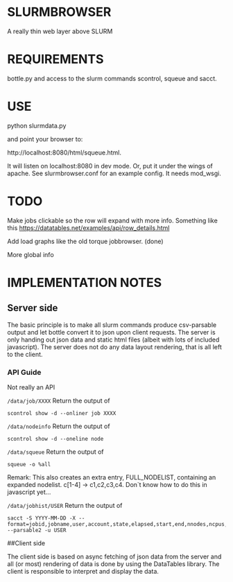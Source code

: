 # SLURMBROWSER

A really thin web layer above SLURM

# REQUIREMENTS


bottle.py and access to the slurm commands scontrol, squeue and sacct.


# USE

python slurmdata.py

and point your browser to:

  http://localhost:8080/html/squeue.html. 

It will listen on localhost:8080 in dev mode. Or, put it under the wings of apache. See slurmbrowser.conf for an example config. It needs mod_wsgi.





# TODO


Make jobs clickable so the row will expand with more info. Something
like this https://datatables.net/examples/api/row_details.html

Add load graphs like the old torque jobbrowser. (done)

More global info

# IMPLEMENTATION NOTES

## Server side

The basic principle is to make all slurm commands produce csv-parsable
output and let bottle convert it to json upon client requests. The
server is only handing out json data and static html files (albeit
with lots of included javascript). The server
does not do any data layout rendering, that is all left to the client.

### API Guide

Not really an API

`/data/job/XXXX` Return the output of 
```
scontrol show -d --onliner job XXXX
```

`/data/nodeinfo` Return the output of 
```
scontrol show -d --oneline node
```

`/data/squeue` Return the output of 
```
squeue -o %all
```
Remark: This also creates an extra entry, FULL_NODELIST, containing an
expanded nodelist. c[1-4] -> c1,c2,c3,c4. Don`t know how to do this in
javascript yet...

`/data/jobhist/USER` Return the output of 
```
sacct -S YYYY-MM-DD -X --format=jobid,jobname,user,account,state,elapsed,start,end,nnodes,ncpus,nodelist --parsable2 -u USER
```





##Client side

The client side is based on async fetching of json data from the
server and all (or most) rendering of data is done by using the
DataTables library. The client is responsible to interpret and display
the data.
